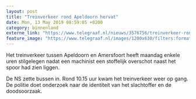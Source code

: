 ```yaml
---
layout: post
title: "Treinverkeer rond Apeldoorn hervat"
date: Mon, 13 May 2019 08:59:05 +0200
category: binnenland
externe_link: "https://www.telegraaf.nl/nieuws/3576756/treinverkeer-rond-apeldoorn-hervat"
feature_image: "https://www.telegraaf.nl/images/1200x630/filters:format(jpeg):quality(80)/cdn-kiosk-api.telegraaf.nl/75601ede-7563-11e9-b74b-0218eaf05005.jpg"
---
```


<p class="intro">Het treinverkeer tussen Apeldoorn en Amersfoort heeft maandag enkele uren stilgelegen nadat een machinist een stoffelijk overschot naast het spoor had zien liggen.</p> <p>De NS zette bussen in. Rond 10.15 uur kwam het treinverkeer weer op gang. De politie doet onderzoek naar de identiteit van het slachtoffer en de doodsoorzaak.</p>
